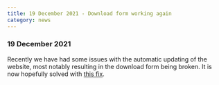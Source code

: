 ```yaml
---
title: 19 December 2021 - Download form working again
category: news
---
```


### 19 December 2021

Recently we have had some issues with the automatic updating of the website, most notably resulting in the download form being broken. It is now hopefully solved with [this fix](https://github.com/fieldtrip/website/issues/495).
